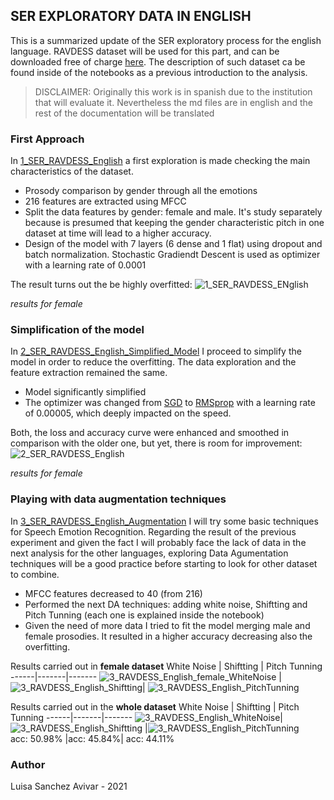## **SER EXPLORATORY DATA IN ENGLISH**
This is a summarized update of the SER exploratory process for the english language. RAVDESS dataset will be used for this part, and can be downloaded free of charge [here](https://zenodo.org/record/1188976.).
The description of such dataset ca be found inside of the notebooks as a previous introduction to the analysis.
> DISCLAIMER: Originally this work is in spanish due to the institution that will evaluate it. Nevertheless the md files are in english and the rest of the documentation will be translated

### First Approach
In [1_SER_RAVDESS_English](https://github.com/Luisa13/SpeechEmotionRecognition/blob/master/notebooks/English/1_SER_RAVDESS_English.ipynb) a first exploration is made checking the main characteristics of the dataset.
* Prosody comparison  by gender through all the emotions
* 216 features are extracted using MFCC
* Split the data features by gender: female and male. It's study separately because is presumed that keeping the gender characteristic pitch in one dataset at time will lead to a higher accuracy.
* Design of the model with 7 layers (6 dense and 1 flat) using dropout and batch normalization. Stochastic Gradiendt Descent is used as optimizer with a learning rate of 0.0001

The result turns out the be highly overfitted:
![1_SER_RAVDESS_ENglish](https://user-images.githubusercontent.com/3811449/114689964-8cae3300-9d16-11eb-9131-f90426f3bbb7.png)

_results for female_


### Simplification of the model
In [2_SER_RAVDESS_English_Simplified_Model](https://github.com/Luisa13/SpeechEmotionRecognition/blob/master/notebooks/English/2_SER_RAVDESS_English_Simplified_Model.ipynb)
I proceed to simplify the model in order to reduce the overfitting. The data exploration and the feature extraction remained the same.
* Model significantly simplified
* The optimizer was changed from [SGD](https://keras.io/api/optimizers/sgd/) to [RMSprop](https://keras.io/api/optimizers/rmsprop/) with a learning rate of 0.00005, which deeply impacted on the speed.

Both, the loss and accuracy curve were enhanced and smoothed in comparison with the older one, but yet, there is room for improvement:
![2_SER_RAVDESS_English](https://user-images.githubusercontent.com/3811449/114691675-37732100-9d18-11eb-9a10-43192c0fd6ab.png)

_results for female_

### Playing with data augmentation techniques
In [3_SER_RAVDESS_English_Augmentation](https://github.com/Luisa13/SpeechEmotionRecognition/blob/master/notebooks/English/3_SER_RAVDESS_English_Augmentation.ipynb) I will try some basic techniques for Speech Emotion Recognition. 
Regarding the result of the previous experiment and given the fact I will probably face the lack of data in the next analysis for the other languages, exploring Data Agumentation techniques will be a good practice before starting to look for other dataset to combine.

* MFCC features decreased to 40 (from 216)
* Performed the next DA techniques: adding white noise, Shiftting and Pitch Tunning (each one is explained inside the notebook)
* Given the need of more data I tried to fit the model merging male and female prosodies. It resulted in a higher accuracy decreasing also the overfitting.

Results carried out in **female dataset**
White Noise | Shiftting | Pitch Tunning 
------|-------|-------
![3_RAVDESS_English_female_WhiteNoise](https://user-images.githubusercontent.com/3811449/114694990-663ec680-9d1b-11eb-82f5-81a9f7b7dfe0.png) |![3_RAVDESS_English_Shiftting](https://user-images.githubusercontent.com/3811449/114696635-2973cf00-9d1d-11eb-8ac5-41f754c6515e.png)| ![3_RAVDESS_English_PitchTunning](https://user-images.githubusercontent.com/3811449/114696651-30024680-9d1d-11eb-995a-03dbfeaebd67.png)

Results carried out in the **whole dataset**
White Noise | Shiftting | Pitch Tunning 
------|-------|-------
![3_RAVDESS_English_WhiteNoise](https://user-images.githubusercontent.com/3811449/114696222-b9654900-9d1c-11eb-8a9e-4098b9cc480a.png)| ![3_RAVDESS_English_Shiftting](https://user-images.githubusercontent.com/3811449/114695117-88d0df80-9d1b-11eb-9135-0797c622edea.png) |![3_RAVDESS_English_PitchTunning](https://user-images.githubusercontent.com/3811449/114695024-6e970180-9d1b-11eb-8260-57d4c55e00c1.png)  
acc: 50.98% |acc: 45.84%| acc: 44.11%







### Author
Luisa Sanchez Avivar - 2021
